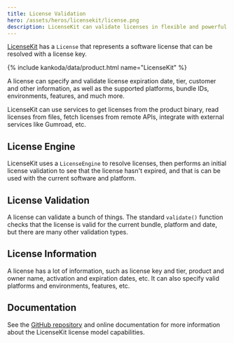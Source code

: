 ```yaml
---
title: License Validation
hero: /assets/heros/licensekit/license.png
description: LicenseKit can validate licenses in flexible and powerful ways.
---
```


[LicenseKit](/licensekit) has a ``License`` that represents a software license that can be resolved with a license key.

{% include kankoda/data/product.html name="LicenseKit" %}

A license can specify and validate license expiration date, tier, customer and other information, as well as the supported platforms, bundle IDs, environments, features, and much more.

LicenseKit can use services to get licenses from the product binary, read licenses from files, fetch licenses from remote APIs, integrate with external services like Gumroad, etc.


## License Engine

LicenseKit uses a ``LicenseEngine`` to resolve licenses, then performs an initial license validation to see that the license hasn't expired, and that is can be used with the current software and platform.



## License Validation

A license can validate a bunch of things. The standard ``validate()`` function checks that the license is valid for the current bundle, platform and date, but there are many other validation types.



## License Information

A license has a lot of information, such as license key and tier, product and owner name, activation and expiration dates, etc. It can also specify valid platforms and environments, features, etc.


## Documentation

See the [GitHub repository]({{product.github}}) and online documentation for more information about the LicenseKit license model capabilities.